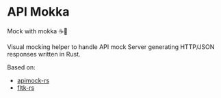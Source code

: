 # API Mokka
Mock with mokka ☕️🌄

Visual mocking helper to handle API mock Server generating HTTP/JSON responses written in Rust.

Based on:

- [apimock-rs](https://github.com/nabbisen/apimock-rs)
- [fltk-rs](https://github.com/fltk-rs/fltk-rs)
